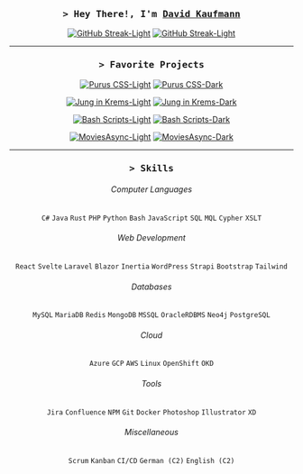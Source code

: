 <div align="center">
        
###  <samp>&gt; Hey There!, I'm <b><a target="_blank" href="https://kaufmann.dev/">David Kaufmann</a></b></samp>

[![GitHub Streak-Light](https://streak-stats.demolab.com?user=kaufmann-dev&theme=swift&hide_border=true)](https://git.io/streak-stats#gh-light-mode-only)
[![GitHub Streak-Light](https://streak-stats.demolab.com?user=kaufmann-dev&theme=dracula&hide_border=true)](https://git.io/streak-stats#gh-dark-mode-only)

<hr>

### <samp>&gt; Favorite Projects</samp>

[![Purus CSS-Light](https://github-readme-stats.vercel.app/api/pin/?username=kaufmann-dev&repo=PurusCss&theme=swift&hide_border=true)](https://github.com/kaufmann-dev/PurusCss#gh-light-mode-only)
[![Purus CSS-Dark](https://github-readme-stats.vercel.app/api/pin/?username=kaufmann-dev&repo=PurusCss&theme=dracula&hide_border=true)](https://github.com/kaufmann-dev/PurusCss#gh-dark-mode-only)

[![Jung in Krems-Light](https://github-readme-stats.vercel.app/api/pin/?username=kaufmann-dev&repo=JungInKrems&theme=swift&hide_border=true)](https://github.com/kaufmann-dev/JungInKrems#gh-light-mode-only)
[![Jung in Krems-Dark](https://github-readme-stats.vercel.app/api/pin/?username=kaufmann-dev&repo=JungInKrems&theme=dracula&hide_border=true)](https://github.com/kaufmann-dev/JungInKrems#gh-dark-mode-only)

[![Bash Scripts-Light](https://github-readme-stats.vercel.app/api/pin/?username=kaufmann-dev&repo=BashScripts&theme=swift&hide_border=true)](https://github.com/kaufmann-dev/BashScripts#gh-light-mode-only)
[![Bash Scripts-Dark](https://github-readme-stats.vercel.app/api/pin/?username=kaufmann-dev&repo=BashScripts&theme=dracula&hide_border=true)](https://github.com/kaufmann-dev/BashScripts#gh-dark-mode-only)

[![MoviesAsync-Light](https://github-readme-stats.vercel.app/api/pin/?username=kaufmann-dev&repo=MoviesAsync&theme=swift&hide_border=true)](https://github.com/kaufmann-dev/MoviesAsync#gh-light-mode-only)
[![MoviesAsync-Dark](https://github-readme-stats.vercel.app/api/pin/?username=kaufmann-dev&repo=MoviesAsync&theme=dracula&hide_border=true)](https://github.com/kaufmann-dev/MoviesAsync#gh-dark-mode-only)

<hr>

### <samp>&gt; Skills</samp>

###### Computer Languages
`C#` `Java` `Rust` `PHP` `Python` `Bash` `JavaScript` `SQL` `MQL` `Cypher` `XSLT`

###### Web Development
`React` `Svelte` `Laravel` `Blazor` `Inertia` `WordPress` `Strapi` `Bootstrap` `Tailwind`

###### Databases
`MySQL` `MariaDB` `Redis` `MongoDB` `MSSQL` `OracleRDBMS` `Neo4j` `PostgreSQL`

###### Cloud
`Azure` `GCP` `AWS` `Linux` `OpenShift` `OKD`

###### Tools
`Jira` `Confluence` `NPM` `Git` `Docker` `Photoshop` `Illustrator` `XD`

###### Miscellaneous
`Scrum` `Kanban` `CI/CD` `German (C2)` `English (C2)`

</div>

<!--<img src="https://i.imgur.com/dBaSKWF.gif" height="20" width="100%">-->
